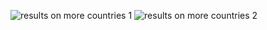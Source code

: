 ![results on more countries 1](https://github.com/lsy641/anonymous_lsy/blob/main/more_countries/more_countries_1.jpg)
![results on more countries 2](https://github.com/lsy641/anonymous_lsy/blob/main/more_countries/more_countries_1.jpg)
